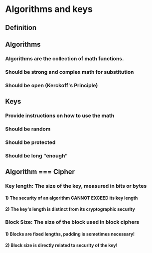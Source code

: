 # Algorithms and keys

## Definition

## Algorithms

### Algorithms are the collection of math functions.

### Should be strong and complex math for substitution

### Should be open (Kerckoff's Principle)

## Keys

### Provide instructions on how to use the math

### Should be random 

### Should be protected

### Should be long "enough"

## Algorithm === Cipher

### Key length: The size of the key, measured in bits or bytes

#### 1) The security of an algorithm CANNOT EXCEED its key length

#### 2) The key's length is distinct from its cryptographic security

### Block Size: The size of the block used in block ciphers

#### 1) Blocks are fixed lengths, padding is sometimes necessary!

#### 2) Block size is directly related to security of the key!

